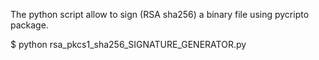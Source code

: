 The python script allow to sign (RSA sha256) a binary file using pycripto package.

$ python rsa_pkcs1_sha256_SIGNATURE_GENERATOR.py
